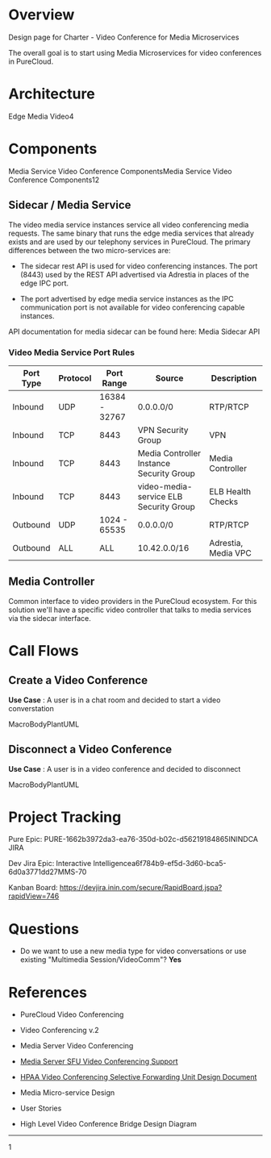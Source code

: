# Overview

Design page for Charter - Video Conference for Media Microservices

The overall goal is to start using Media Microservices for video conferences in PureCloud. 

# Architecture

Edge Media Video4

# Components

Media Service Video Conference ComponentsMedia Service Video Conference Components12

## Sidecar / Media Service

The video media service instances service all video conferencing media requests. The same binary that runs the edge media services that already exists and are used by our telephony services in PureCloud. The primary differences between the two micro-services are:

  * The sidecar rest API is used for video conferencing instances. The port (8443) used by the REST API advertised via Adrestia in places of the edge IPC port.

  * The port advertised by edge media service instances as the IPC communication port is not available for video conferencing capable instances.




API documentation for media sidecar can be found here: Media Sidecar API

### Video Media Service Port Rules

**Port Type**| **Protocol**| **Port Range**| **Source**| **Description**  
---|---|---|---|---  
Inbound| UDP| 16384 - 32767| 0.0.0.0/0| RTP/RTCP  
Inbound| TCP| 8443| VPN Security Group| VPN  
Inbound| TCP| 8443| Media Controller Instance Security Group| Media Controller  
Inbound| TCP| 8443| video-media-service ELB Security Group| ELB Health Checks  
Outbound| UDP| 1024 - 65535| 0.0.0.0/0| RTP/RTCP  
Outbound| ALL| ALL| 10.42.0.0/16| Adrestia, Media VPC  
  
## Media Controller

Common interface to video providers in the PureCloud ecosystem. For this solution we'll have a specific video controller that talks to media services via the sidecar interface.

# Call Flows

## Create a Video Conference

**Use Case** : A user is in a chat room and decided to start a video converstation

MacroBodyPlantUML

## Disconnect a Video Conference

**Use Case** : A user is in a video conference and decided to disconnect

MacroBodyPlantUML

# Project Tracking

Pure Epic: PURE-1662b3972da3-ea76-350d-b02c-d56219184865ININDCA JIRA

Dev Jira Epic: Interactive Intelligencea6f784b9-ef5d-3d60-bca5-6d0a3771dd27MMS-70

Kanban Board:  <https://devjira.inin.com/secure/RapidBoard.jspa?rapidView=746>

# Questions

  * Do we want to use a new media type for video conversations or use existing "Multimedia Session/VideoComm"? **Yes**  





# References

  * PureCloud Video Conferencing

  * Video Conferencing v.2

  * Media Server Video Conferencing

  * [Media Server SFU Video Conferencing Support](https://genesys-confluence.atlassian.net/wiki/pages/createpage.action?spaceKey=~KevinO&title=Media%20Server%20SFU%20Video%20Conferencing%20Support)

  * [HPAA Video Conferencing Selective Forwarding Unit Design Document](https://genesys-confluence.atlassian.net/wiki/pages/createpage.action?spaceKey=~KevinO&title=HPAA%20Video%20Conferencing%20Selective%20Forwarding%20Unit%20Design%20Document)

  * Media Micro-service Design

  * User Stories

  * High Level Video Conference Bridge Design Diagram




* * *

1
